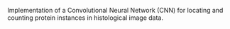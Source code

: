 Implementation of a Convolutional Neural Network (CNN) for locating and counting protein instances in histological image data.
